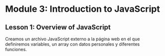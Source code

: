 # Module  3: Introduction to JavaScript

## Lesson 1: Overview of JavaScript



Creamos un archivo JavaScript externo a la página web en el que definiremos variables, un array con datos personales y diferentes funciones.

